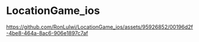 # LocationGame_ios

https://github.com/RonLulwi/LocationGame_ios/assets/95926852/00196d2f-4be8-464a-8ac6-906e1897c7af

